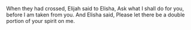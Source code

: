 When they had crossed, Elijah said to Elisha, Ask what I shall do for you, before I am taken from you. And Elisha said, Please let there be a double portion of your spirit on me.
